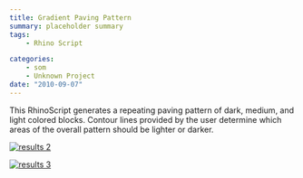 ```yaml
---
title: Gradient Paving Pattern
summary: placeholder summary
tags:
    - Rhino Script

categories:
    - som
    - Unknown Project
date: "2010-09-07"
---
```


This RhinoScript generates a repeating paving pattern of dark, medium, and light colored blocks. Contour lines provided by the user determine which areas of the overall pattern should be lighter or darker.

[![](http://www.ericanastas.com/wp-content/uploads/2012/04/results-2-636x299.jpg "results 2")](results-2.jpg)

[![](http://www.ericanastas.com/wp-content/uploads/2012/04/results-3-636x299.jpg "results 3")](results-3.jpg)
